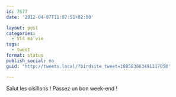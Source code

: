 ```yaml
---
id: 7677
date: '2012-04-07T11:07:51+02:00'

layout: post
categories:
  - Vis ma vie
tags:
  - tweet
format: status
publish_social: no
guid: 'http://tweets.local/?birdsite_tweet=188583863491117058'

---
```


Salut les oisillons ! Passez un bon week-end !